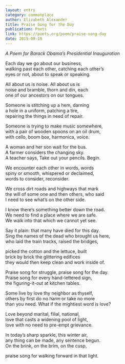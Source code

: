 ```yaml
---
layout: entry
category: commonplace
author: Elizabeth Alexander
title: Praise Song for the Day
publication: Poets
link: https://poets.org/poem/praise-song-day
date: 2015-09-19
---
```


*A Poem for Barack Obama’s Presidential Inauguration*

Each day we go about our business, 
<br>walking past each other, catching each other’s 
<br>eyes or not, about to speak or speaking. 

All about us is noise. All about us is 
<br>noise and bramble, thorn and din, each 
<br>one of our ancestors on our tongues. 

Someone is stitching up a hem, darning 
<br>a hole in a uniform, patching a tire, 
<br>repairing the things in need of repair. 

Someone is trying to make music somewhere, 
<br>with a pair of wooden spoons on an oil drum, 
<br>with cello, boom box, harmonica, voice. 

A woman and her son wait for the bus. 
<br>A farmer considers the changing sky. 
<br>A teacher says, Take out your pencils. Begin.

We encounter each other in words, words 
<br>spiny or smooth, whispered or declaimed, 
<br>words to consider, reconsider. 

We cross dirt roads and highways that mark 
<br>the will of some one and then others, who said 
<br>I need to see what’s on the other side. 

I know there’s something better down the road. 
<br>We need to find a place where we are safe. 
<br>We walk into that which we cannot yet see. 

Say it plain: that many have died for this day. 
<br>Sing the names of the dead who brought us here, 
<br>who laid the train tracks, raised the bridges, 

picked the cotton and the lettuce, built 
<br>brick by brick the glittering edifices 
<br>they would then keep clean and work inside of. 

Praise song for struggle, praise song for the day. 
<br>Praise song for every hand-lettered sign, 
<br>the figuring-it-out at kitchen tables. 

Some live by love thy neighbor as thyself, 
<br>others by first do no harm or take no more 
<br>than you need. What if the mightiest word is love? 

Love beyond marital, filial, national, 
<br>love that casts a widening pool of light, 
<br>love with no need to pre-empt grievance. 

In today’s sharp sparkle, this winter air, 
<br>any thing can be made, any sentence begun. 
<br>On the brink, on the brim, on the cusp, 

praise song for walking forward in that light.